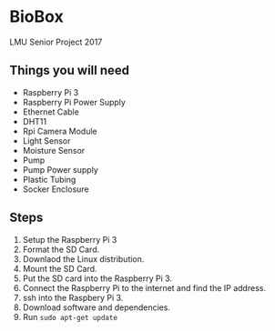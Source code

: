 # BioBox
LMU Senior Project 2017

## Things you will need
- Raspberry Pi 3
- Raspberry Pi Power Supply
- Ethernet Cable
- DHT11
- Rpi Camera Module
- Light Sensor
- Moisture Sensor
- Pump
- Pump Power supply
- Plastic Tubing
- Socker Enclosure

## Steps
1. Setup the Raspberry Pi 3
  1. Format the SD Card.
  2. Downlaod the Linux distribution.
  3. Mount the SD Card.
  4. Put the SD card into the Raspberry Pi 3.
  5. Connect the Raspberry Pi to the internet and find the IP address. 
  6. ssh into the Raspbery Pi 3.
2. Download software and dependencies.
  1. Run `sudo apt-get update`
  
